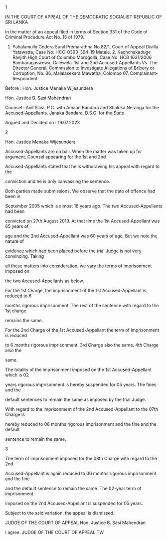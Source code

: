 1

IN THE COURT OF APPEAL OF THE DEMOCRATIC SOCIALIST REPUBLIC OF SRI LANKA

In the matter of an appeal filed in terms of Section 331 of the Code of Criminal Procedure Act No. 15 of 1979.

1. Pahalamulla Gedera Sunil Premarathna No.82/1, Court of Appeal Divilla Yatawatta, Case No: HCC-0393-394-19 Matale. 2. Kachchakaduge Ranjith High Court of Colombo Morogolla, Case No: HCB 1631/2006 Bambaragaswewa, Galewela. 1st and 2nd Accused-Appellants Vs. The Director General, Commission to Investigate Allegations of Bribery or Corruption, No. 36, Malalasekara Mawatha, Colombo 07. Complainant-Respondent

Before : Hon. Justice Menaka Wijesundera

Hon. Justice B. Sasi Mahendran

Counsel : Anil Silva, P.C. with Amaan Bandara and Shaluka Neranga for the Accused-Appellants. Janaka Bandara, D.S.G. for the State.

Argued and Decided on : 19.07.2023

2

Hon. Justice Menaka Wijesundera

Accused-Appellants are on bail. When the matter was taken up for argument, Counsel appearing for the 1st and 2nd

Accused-Appellants stated that he is withdrawing his appeal with regard to the

conviction and he is only canvassing the sentence.

Both parties made submissions. We observe that the date of offence had been in

September 2005 which is almost 18 years ago. The two Accused-Appellants had been

convicted on 27th August 2019. At that time the 1st Accused-Appellant was 65 years of

age and the 2nd Accused-Appellant was 60 years of age. But we note the nature of

evidence which had been placed before the trial Judge is not very convincing. Taking

all these matters into consideration, we vary the terms of imprisonment imposed on

the two Accused-Appellants as below.

For the 1st Charge, the imprisonment of the 1st Accused-Appellant is reduced to 6

months rigorous imprisonment. The rest of the sentence with regard to the 1st charge

remains the same.

For the 2nd Charge of the 1st Accused-Appellant the term of imprisonment is reduced

to 6 months rigorous imprisonment. 3rd Charge also the same. 4th Charge also the

same.

The totality of the imprisonment imposed on the 1st Accused-Appellant which is 02

years rigorous imprisonment is hereby suspended for 05 years. The fines and the

default sentences to remain the same as imposed by the trial Judge.

With regard to the imprisonment of the 2nd Accused-Appellant to the 07th Charge is

hereby reduced to 06 months rigorous imprisonment and the fine and the default

sentence to remain the same.

3

The term of imprisonment imposed for the 08th Charge with regard to the 2nd

Accused-Appellant is again reduced to 06 months rigorous imprisonment and the fine

and the default sentence to remain the same. The 02-year term of imprisonment

imposed on the 2nd Accused-Appellant is suspended for 05 years.

Subject to the said variation, the appeal is dismissed.

JUDGE OF THE COURT OF APPEAL Hon. Justice B. Sasi Mahendran

I agree. JUDGE OF THE COURT OF APPEAL TW